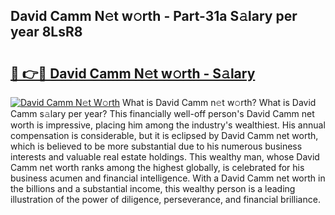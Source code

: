 ## David Camm N𝚎t w𝚘rth - Part-31a S𝚊lary per year 8LsR8

# <h2><a href="http://gc3q51.nevu.top/?p=David+Camm">🔗 👉🔴 David Camm N𝚎t w𝚘rth - S𝚊lary</a></h2>

[![David Camm N𝚎t W𝚘rth](https://i.imgur.com/Oavwk0R.jpeg)](http://gc3q51.nevu.top/?p=David+Camm)
What is David Camm n𝚎t w𝚘rth? What is David Camm s𝚊lary per year?
This financially well-off person's David Camm net worth is impressive, placing him among the industry's wealthiest. His annual compensation is considerable, but it is eclipsed by David Camm net worth, which is believed to be more substantial due to his numerous business interests and valuable real estate holdings. This wealthy man, whose David Camm net worth ranks among the highest globally, is celebrated for his business acumen and financial intelligence. With a David Camm net worth in the billions and a substantial income, this wealthy person is a leading illustration of the power of diligence, perseverance, and financial brilliance.
